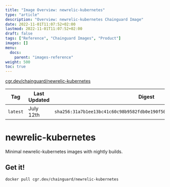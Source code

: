 ```yaml
---
title: "Image Overview: newrelic-kubernetes"
type: "article"
description: "Overview: newrelic-kubernetes Chainguard Image"
date: 2022-11-01T11:07:52+02:00
lastmod: 2022-11-01T11:07:52+02:00
draft: false
tags: ["Reference", "Chainguard Images", "Product"]
images: []
menu:
  docs:
    parent: "images-reference"
weight: 500
toc: true
---
```


[cgr.dev/chainguard/newrelic-kubernetes](https://github.com/chainguard-images/images/tree/main/images/newrelic-kubernetes)

| Tag      | Last Updated | Digest                                                                    |
|----------|--------------|---------------------------------------------------------------------------|
| `latest` | July 12th    | `sha256:31a7b1ee13bc41c60c98b9582fdb0e190f509f4603af165fcee145f5beccd608` |

# newrelic-kubernetes

Minimal newrelic-kubernetes images with nightly builds.

## Get it!

```shell
docker pull cgr.dev/chainguard/newrelic-kubernetes
```